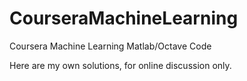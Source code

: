 # CourseraMachineLearning
Coursera Machine Learning Matlab/Octave Code

Here are my own solutions, for online discussion only.
